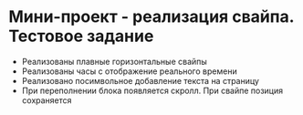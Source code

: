 # Мини-проект - реализация свайпа. Тестовое задание

- Реализованы плавные горизонтальные свайпы
- Реализованы часы с отображение реального времени
- Реализовано посимвольное добавление текста на страницу
- При переполнении блока появляется скролл. При свайпе позиция сохраняется
